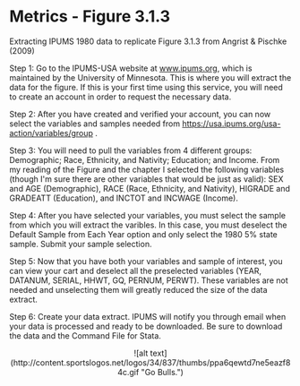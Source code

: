 # Metrics - Figure 3.1.3

Extracting IPUMS 1980 data to replicate Figure 3.1.3 from Angrist & Pischke (2009) 

Step 1: Go to the IPUMS-USA website at www.ipums.org, which is maintained by the University of Minnesota. This is where you will
extract the data for the figure. If this is your first time using this service, you will need to create an account in order to 
request the necessary data. 

Step 2: After you have created and verified your account, you can now select the variables and samples needed from 
https://usa.ipums.org/usa-action/variables/group . 

Step 3: You will need to pull the variables from 4 different groups: Demographic; Race, Ethnicity, and Nativity; Education; and Income.
From my reading of the Figure and the chapter I selected the following variables (though I'm sure there are other variables that would be just as valid): SEX and AGE (Demographic), RACE (Race, Ethnicity, and Nativity), HIGRADE and GRADEATT (Education), and INCTOT and INCWAGE (Income).

Step 4: After you have selected your variables, you must select the sample from which you will extract the varibles. In this case, you must deselect the Default Sample from Each Year option and only select the 1980 5% state sample. Submit your sample selection.

Step 5: Now that you have both your variables and sample of interest, you can view your cart and deselect all the preselected variables (YEAR, DATANUM, SERIAL, HHWT, GQ, PERNUM, PERWT). These variables are not needed and unselecting them will greatly reduced the size of the data extract.

Step 6: Create your data extract. IPUMS will notify you through email when your data is processed and ready to be downloaded. Be sure to download the data and the Command File for Stata.


<p align = "center">
![alt text](http://content.sportslogos.net/logos/34/837/thumbs/ppa6qewtd7ne5eazf84c.gif "Go Bulls.") </p>
